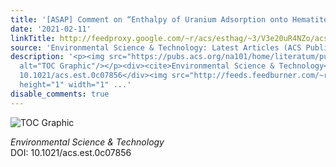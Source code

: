 ```yaml
---
title: '[ASAP] Comment on “Enthalpy of Uranium Adsorption onto Hematite”'
date: '2021-02-11'
linkTitle: http://feedproxy.google.com/~r/acs/esthag/~3/V3e20uR4NZo/acs.est.0c07856
source: 'Environmental Science & Technology: Latest Articles (ACS Publications)'
description: '<p><img src="https://pubs.acs.org/na101/home/literatum/publisher/achs/journals/content/esthag/0/esthag.ahead-of-print/acs.est.0c07856/20210211/images/medium/es0c07856_0001.gif"
  alt="TOC Graphic"/></p><div><cite>Environmental Science & Technology</cite></div><div>DOI:
  10.1021/acs.est.0c07856</div><img src="http://feeds.feedburner.com/~r/acs/esthag/~4/V3e20uR4NZo"
  height="1" width="1" ...'
disable_comments: true
---
```

<p><img src="https://pubs.acs.org/na101/home/literatum/publisher/achs/journals/content/esthag/0/esthag.ahead-of-print/acs.est.0c07856/20210211/images/medium/es0c07856_0001.gif" alt="TOC Graphic"/></p><div><cite>Environmental Science & Technology</cite></div><div>DOI: 10.1021/acs.est.0c07856</div><img src="http://feeds.feedburner.com/~r/acs/esthag/~4/V3e20uR4NZo" height="1" width="1" ...